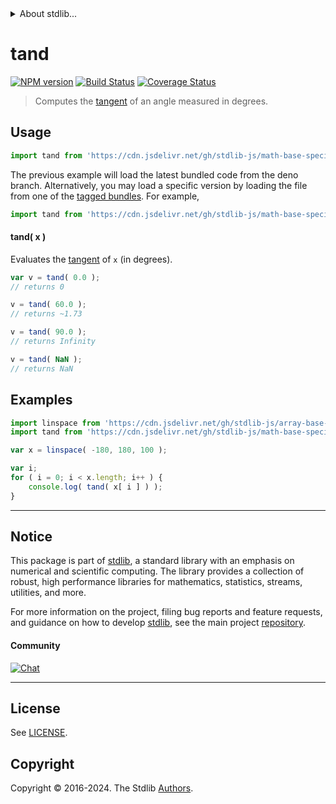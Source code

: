 <!--

@license Apache-2.0

Copyright (c) 2024 The Stdlib Authors.

Licensed under the Apache License, Version 2.0 (the "License");
you may not use this file except in compliance with the License.
You may obtain a copy of the License at

   http://www.apache.org/licenses/LICENSE-2.0

Unless required by applicable law or agreed to in writing, software
distributed under the License is distributed on an "AS IS" BASIS,
WITHOUT WARRANTIES OR CONDITIONS OF ANY KIND, either express or implied.
See the License for the specific language governing permissions and
limitations under the License.

-->


<details>
  <summary>
    About stdlib...
  </summary>
  <p>We believe in a future in which the web is a preferred environment for numerical computation. To help realize this future, we've built stdlib. stdlib is a standard library, with an emphasis on numerical and scientific computation, written in JavaScript (and C) for execution in browsers and in Node.js.</p>
  <p>The library is fully decomposable, being architected in such a way that you can swap out and mix and match APIs and functionality to cater to your exact preferences and use cases.</p>
  <p>When you use stdlib, you can be absolutely certain that you are using the most thorough, rigorous, well-written, studied, documented, tested, measured, and high-quality code out there.</p>
  <p>To join us in bringing numerical computing to the web, get started by checking us out on <a href="https://github.com/stdlib-js/stdlib">GitHub</a>, and please consider <a href="https://opencollective.com/stdlib">financially supporting stdlib</a>. We greatly appreciate your continued support!</p>
</details>

# tand

[![NPM version][npm-image]][npm-url] [![Build Status][test-image]][test-url] [![Coverage Status][coverage-image]][coverage-url] <!-- [![dependencies][dependencies-image]][dependencies-url] -->

> Computes the [tangent][trigonometric-functions] of an angle measured in degrees.

<section class="intro">

</section>



<section class="usage">

## Usage

```javascript
import tand from 'https://cdn.jsdelivr.net/gh/stdlib-js/math-base-special-tand@deno/mod.js';
```
The previous example will load the latest bundled code from the deno branch. Alternatively, you may load a specific version by loading the file from one of the [tagged bundles](https://github.com/stdlib-js/math-base-special-tand/tags). For example,

```javascript
import tand from 'https://cdn.jsdelivr.net/gh/stdlib-js/math-base-special-tand@v0.1.0-deno/mod.js';
```

#### tand( x )

Evaluates the [tangent][trigonometric-functions] of `x` (in degrees).

```javascript
var v = tand( 0.0 );
// returns 0

v = tand( 60.0 );
// returns ~1.73

v = tand( 90.0 );
// returns Infinity

v = tand( NaN );
// returns NaN
```

</section>

<!-- /.usage -->

<section class="examples">

## Examples

<!-- eslint no-undef: "error" -->

```javascript
import linspace from 'https://cdn.jsdelivr.net/gh/stdlib-js/array-base-linspace@deno/mod.js';
import tand from 'https://cdn.jsdelivr.net/gh/stdlib-js/math-base-special-tand@deno/mod.js';

var x = linspace( -180, 180, 100 );

var i;
for ( i = 0; i < x.length; i++ ) {
    console.log( tand( x[ i ] ) );
}
```

</section>

<!-- /.examples -->

<!-- Section for related `stdlib` packages. Do not manually edit this section, as it is automatically populated. -->

<section class="related">

</section>

<!-- /.related -->

<!-- Section for all links. Make sure to keep an empty line after the `section` element and another before the `/section` close. -->


<section class="main-repo" >

* * *

## Notice

This package is part of [stdlib][stdlib], a standard library with an emphasis on numerical and scientific computing. The library provides a collection of robust, high performance libraries for mathematics, statistics, streams, utilities, and more.

For more information on the project, filing bug reports and feature requests, and guidance on how to develop [stdlib][stdlib], see the main project [repository][stdlib].

#### Community

[![Chat][chat-image]][chat-url]

---

## License

See [LICENSE][stdlib-license].


## Copyright

Copyright &copy; 2016-2024. The Stdlib [Authors][stdlib-authors].

</section>

<!-- /.stdlib -->

<!-- Section for all links. Make sure to keep an empty line after the `section` element and another before the `/section` close. -->

<section class="links">

[npm-image]: http://img.shields.io/npm/v/@stdlib/math-base-special-tand.svg
[npm-url]: https://npmjs.org/package/@stdlib/math-base-special-tand

[test-image]: https://github.com/stdlib-js/math-base-special-tand/actions/workflows/test.yml/badge.svg?branch=v0.1.0
[test-url]: https://github.com/stdlib-js/math-base-special-tand/actions/workflows/test.yml?query=branch:v0.1.0

[coverage-image]: https://img.shields.io/codecov/c/github/stdlib-js/math-base-special-tand/main.svg
[coverage-url]: https://codecov.io/github/stdlib-js/math-base-special-tand?branch=main

<!--

[dependencies-image]: https://img.shields.io/david/stdlib-js/math-base-special-tand.svg
[dependencies-url]: https://david-dm.org/stdlib-js/math-base-special-tand/main

-->

[chat-image]: https://img.shields.io/gitter/room/stdlib-js/stdlib.svg
[chat-url]: https://app.gitter.im/#/room/#stdlib-js_stdlib:gitter.im

[stdlib]: https://github.com/stdlib-js/stdlib

[stdlib-authors]: https://github.com/stdlib-js/stdlib/graphs/contributors

[umd]: https://github.com/umdjs/umd
[es-module]: https://developer.mozilla.org/en-US/docs/Web/JavaScript/Guide/Modules

[deno-url]: https://github.com/stdlib-js/math-base-special-tand/tree/deno
[deno-readme]: https://github.com/stdlib-js/math-base-special-tand/blob/deno/README.md
[umd-url]: https://github.com/stdlib-js/math-base-special-tand/tree/umd
[umd-readme]: https://github.com/stdlib-js/math-base-special-tand/blob/umd/README.md
[esm-url]: https://github.com/stdlib-js/math-base-special-tand/tree/esm
[esm-readme]: https://github.com/stdlib-js/math-base-special-tand/blob/esm/README.md
[branches-url]: https://github.com/stdlib-js/math-base-special-tand/blob/main/branches.md

[stdlib-license]: https://raw.githubusercontent.com/stdlib-js/math-base-special-tand/main/LICENSE

[trigonometric-functions]: https://en.wikipedia.org/wiki/Trigonometric_functions

<!-- <related-links> -->

<!-- </related-links> -->

</section>

<!-- /.links -->
